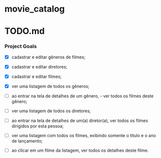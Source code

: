 # movie_catalog

# TODO.md


### Project Goals

- [X] cadastrar e editar gêneros de filmes;
- [X] cadastrar e editar diretores;
- [X] cadastrar e editar filmes;
- [X] ver uma listagem de todos os gêneros;
- [ ] ao entrar na tela de detalhes de um gênero, - ver todos os filmes deste gênero;
- [ ] ver uma listagem de todos os diretores;
- [ ] ao entrar na tela de detalhes de um(a) diretor(a), ver todos os filmes dirigidos por esta pessoa;
- [ ] ver uma listagem com todos os filmes, exibindo somente o título e o ano de lançamento;
- [ ] ao clicar em um filme da listagem, ver todos os detalhes deste filme.



